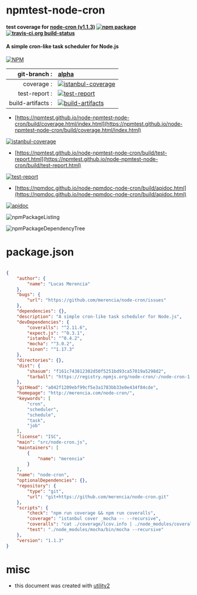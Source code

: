 # npmtest-node-cron

#### test coverage for  [node-cron (v1.1.3)](http://merencia.com/node-cron/)  [![npm package](https://img.shields.io/npm/v/npmtest-node-cron.svg?style=flat-square)](https://www.npmjs.org/package/npmtest-node-cron) [![travis-ci.org build-status](https://api.travis-ci.org/npmtest/node-npmtest-node-cron.svg)](https://travis-ci.org/npmtest/node-npmtest-node-cron)

#### A simple cron-like task scheduler for Node.js

[![NPM](https://nodei.co/npm/node-cron.png?downloads=true&downloadRank=true&stars=true)](https://www.npmjs.com/package/node-cron)

| git-branch : | [alpha](https://github.com/npmtest/node-npmtest-node-cron/tree/alpha)|
|--:|:--|
| coverage : | [![istanbul-coverage](https://npmtest.github.io/node-npmtest-node-cron/build/coverage.badge.svg)](https://npmtest.github.io/node-npmtest-node-cron/build/coverage.html/index.html)|
| test-report : | [![test-report](https://npmtest.github.io/node-npmtest-node-cron/build/test-report.badge.svg)](https://npmtest.github.io/node-npmtest-node-cron/build/test-report.html)|
| build-artifacts : | [![build-artifacts](https://npmtest.github.io/node-npmtest-node-cron/glyphicons_144_folder_open.png)](https://github.com/npmtest/node-npmtest-node-cron/tree/gh-pages/build)|

- [https://npmtest.github.io/node-npmtest-node-cron/build/coverage.html/index.html](https://npmtest.github.io/node-npmtest-node-cron/build/coverage.html/index.html)

[![istanbul-coverage](https://npmtest.github.io/node-npmtest-node-cron/build/screenCapture.buildCi.browser.%252Ftmp%252Fbuild%252Fcoverage.lib.html.png)](https://npmtest.github.io/node-npmtest-node-cron/build/coverage.html/index.html)

- [https://npmtest.github.io/node-npmtest-node-cron/build/test-report.html](https://npmtest.github.io/node-npmtest-node-cron/build/test-report.html)

[![test-report](https://npmtest.github.io/node-npmtest-node-cron/build/screenCapture.buildCi.browser.%252Ftmp%252Fbuild%252Ftest-report.html.png)](https://npmtest.github.io/node-npmtest-node-cron/build/test-report.html)

- [https://npmdoc.github.io/node-npmdoc-node-cron/build/apidoc.html](https://npmdoc.github.io/node-npmdoc-node-cron/build/apidoc.html)

[![apidoc](https://npmdoc.github.io/node-npmdoc-node-cron/build/screenCapture.buildCi.browser.%252Ftmp%252Fbuild%252Fapidoc.html.png)](https://npmdoc.github.io/node-npmdoc-node-cron/build/apidoc.html)

![npmPackageListing](https://npmtest.github.io/node-npmtest-node-cron/build/screenCapture.npmPackageListing.svg)

![npmPackageDependencyTree](https://npmtest.github.io/node-npmtest-node-cron/build/screenCapture.npmPackageDependencyTree.svg)



# package.json

```json

{
    "author": {
        "name": "Lucas Merencia"
    },
    "bugs": {
        "url": "https://github.com/merencia/node-cron/issues"
    },
    "dependencies": {},
    "description": "A simple cron-like task scheduler for Node.js",
    "devDependencies": {
        "coveralls": "^2.11.6",
        "expect.js": "^0.3.1",
        "istanbul": "^0.4.2",
        "mocha": "^3.0.2",
        "sinon": "^1.17.3"
    },
    "directories": {},
    "dist": {
        "shasum": "f161c743812302d50f5251bd93ca57019a5298d2",
        "tarball": "https://registry.npmjs.org/node-cron/-/node-cron-1.1.3.tgz"
    },
    "gitHead": "a042f1209ebf99cf5e3a1783bb33e0e434f84cde",
    "homepage": "http://merencia.com/node-cron/",
    "keywords": [
        "cron",
        "scheduler",
        "schedule",
        "task",
        "job"
    ],
    "license": "ISC",
    "main": "src/node-cron.js",
    "maintainers": [
        {
            "name": "merencia"
        }
    ],
    "name": "node-cron",
    "optionalDependencies": {},
    "repository": {
        "type": "git",
        "url": "git+https://github.com/merencia/node-cron.git"
    },
    "scripts": {
        "check": "npm run coverage && npm run coveralls",
        "coverage": "istanbul cover _mocha -- --recursive",
        "coveralls": "cat ./coverage/lcov.info | ./node_modules/coveralls/bin/coveralls.js",
        "test": "./node_modules/mocha/bin/mocha --recursive"
    },
    "version": "1.1.3"
}
```



# misc
- this document was created with [utility2](https://github.com/kaizhu256/node-utility2)
